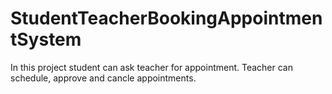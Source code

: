 # StudentTeacherBookingAppointmentSystem
In this project student can ask teacher for appointment. Teacher can schedule, approve and cancle appointments.
